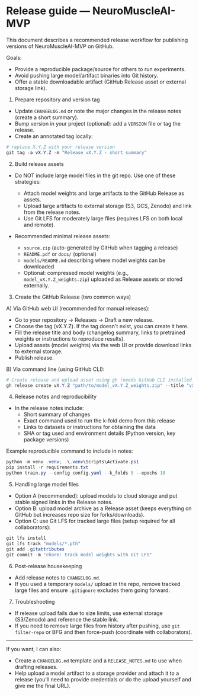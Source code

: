 # Release guide — NeuroMuscleAI-MVP

This document describes a recommended release workflow for publishing versions of NeuroMuscleAI-MVP on GitHub.

Goals:
- Provide a reproducible package/source for others to run experiments.
- Avoid pushing large model/artifact binaries into Git history.
- Offer a stable downloadable artifact (GitHub Release asset or external storage link).

1) Prepare repository and version tag

- Update `CHANGELOG.md` or note the major changes in the release notes (create a short summary).
- Bump version in your project (optional): add a `VERSION` file or tag the release.
- Create an annotated tag locally:

```powershell
# replace X.Y.Z with your release version
git tag -a vX.Y.Z -m "Release vX.Y.Z - short summary"
```

2) Build release assets

- Do NOT include large model files in the git repo. Use one of these strategies:
  - Attach model weights and large artifacts to the GitHub Release as assets.
  - Upload large artifacts to external storage (S3, GCS, Zenodo) and link from the release notes.
  - Use Git LFS for moderately large files (requires LFS on both local and remote).

- Recommended minimal release assets:
  - `source.zip` (auto-generated by GitHub when tagging a release)
  - `README.pdf` or `docs/` (optional)
  - `models/README.md` describing where model weights can be downloaded
  - Optional: compressed model weights (e.g., `model_vX.Y.Z_weights.zip`) uploaded as Release assets or stored externally.

3) Create the GitHub Release (two common ways)

A) Via GitHub web UI (recommended for manual releases):
- Go to your repository -> Releases -> Draft a new release.
- Choose the tag (vX.Y.Z). If the tag doesn't exist, you can create it here.
- Fill the release title and body (changelog summary, links to pretrained weights or instructions to reproduce results).
- Upload assets (model weights) via the web UI or provide download links to external storage.
- Publish release.

B) Via command line (using GitHub CLI):

```powershell
# Create release and upload asset using gh (needs GitHub CLI installed & authenticated)
gh release create vX.Y.Z "path/to/model_vX.Y.Z_weights.zip" --title "vX.Y.Z" --notes-file RELEASE_NOTES.md
```

4) Release notes and reproducibility

- In the release notes include:
  - Short summary of changes
  - Exact command used to run the k-fold demo from this release
  - Links to datasets or instructions for obtaining the data
  - SHA or tag used and environment details (Python version, key package versions)

Example reproducible command to include in notes:

```powershell
python -m venv .venv; .\.venv\Scripts\Activate.ps1
pip install -r requirements.txt
python train.py --config config.yaml --k_folds 5 --epochs 10
```

5) Handling large model files

- Option A (recommended): upload models to cloud storage and put stable signed links in the Release notes.
- Option B: upload model archive as a Release asset (keeps everything on GitHub but increases repo size for forks/downloads).
- Option C: use Git LFS for tracked large files (setup required for all collaborators):

```powershell
git lfs install
git lfs track "models/*.pth"
git add .gitattributes
git commit -m "chore: track model weights with Git LFS"
```

6) Post-release housekeeping

- Add release notes to `CHANGELOG.md`.
- If you used a temporary `models/` upload in the repo, remove tracked large files and ensure `.gitignore` excludes them going forward.

7) Troubleshooting

- If release upload fails due to size limits, use external storage (S3/Zenodo) and reference the stable link.
- If you need to remove large files from history after pushing, use `git filter-repo` or BFG and then force-push (coordinate with collaborators).

---

If you want, I can also:
- Create a `CHANGELOG.md` template and a `RELEASE_NOTES.md` to use when drafting releases.
- Help upload a model artifact to a storage provider and attach it to a release (you'll need to provide credentials or do the upload yourself and give me the final URL).
